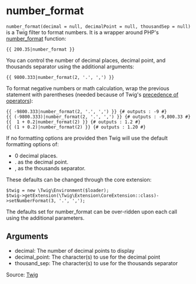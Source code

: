 # number_format

`number_format(decimal = null, decimalPoint = null, thousandSep = null)` is a Twig filter to format numbers. It is a
wrapper around PHP's [number_format](https://www.php.net/number_format) function:

```twig
{{ 200.35|number_format }}
```

You can control the number of decimal places, decimal point, and thousands separator using the additional arguments:

```twig
{{ 9800.333|number_format(2, '.', ',') }}
```

To format negative numbers or math calculation, wrap the previous statement with parentheses (needed because of Twig's
[precedence of operators](https://twig.symfony.com/doc/3.x/templates.html#twig-expressions)):

```twig
{{ -9800.333|number_format(2, '.', ',') }} {# outputs : -9 #}
{{ (-9800.333)|number_format(2, '.', ',') }} {# outputs : -9,800.33 #}
{{  1 + 0.2|number_format(2) }} {# outputs : 1.2 #}
{{ (1 + 0.2)|number_format(2) }} {# outputs : 1.20 #}
```

If no formatting options are provided then Twig will use the default formatting options of:

- 0 decimal places.
- . as the decimal point.
- , as the thousands separator.

These defaults can be changed through the core extension:

```twig
$twig = new \Twig\Environment($loader);
$twig->getExtension(\Twig\Extension\CoreExtension::class)->setNumberFormat(3, '.', ',');
```

The defaults set for number_format can be over-ridden upon each call using the additional parameters.

## Arguments

- decimal: The number of decimal points to display
- decimal_point: The character(s) to use for the decimal point
- thousand_sep: The character(s) to use for the thousands separator

Source: [Twig](https://twig.symfony.com/number_format)